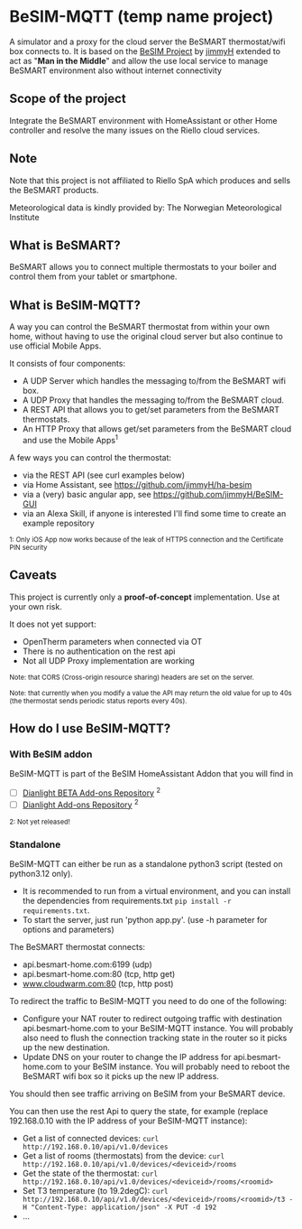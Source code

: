 # BeSIM-MQTT (temp name project)

A simulator and a proxy for the cloud server the BeSMART thermostat/wifi box connects to.
It is based on the [BeSIM Project](https://github.com/jimmyH/BeSIM) by [
jimmyH](https://github.com/jimmyH) extended to act as "__Man in the Middle__" and allow the use local service to manage BeSMART environment also without internet connectivity

## Scope of the project

Integrate the BeSMART environment with HomeAssistant or other Home controller and resolve the many issues on the Riello cloud services.

## Note

Note that this project is not affiliated to Riello SpA which produces and sells the BeSMART products.

Meteorological data is kindly provided by: The Norwegian Meteorological Institute

## What is BeSMART?

BeSMART allows you to connect multiple thermostats to your boiler and control them from your tablet or smartphone.

## What is BeSIM-MQTT?

A way you can control the BeSMART thermostat from within your own home, without having to use the original cloud server but also continue to use official Mobile Apps.

It consists of four components:
 - A UDP Server which handles the messaging to/from the BeSMART wifi box.
 - A UDP Proxy that handles the messaging to/from the BeSMART cloud.
 - A REST API that allows you to get/set parameters from the BeSMART thermostats.
 - An HTTP Proxy that allows get/set parameters from the BeSMART cloud and use the Mobile Apps<sup>1</sup>

A few ways you can control the thermostat:
 - via the REST API (see curl examples below)
 - via Home Assistant, see https://github.com/jimmyH/ha-besim
 - via a (very) basic angular app, see https://github.com/jimmyH/BeSIM-GUI
 - via an Alexa Skill, if anyone is interested I'll find some time to create an example repository


<sup>1: Only iOS App now works because of the leak of HTTPS connection and the Certificate PIN security</sup>

## Caveats

This project is currently only a **proof-of-concept** implementation. Use at your own risk.

It does not yet support:
 - OpenTherm parameters when connected via OT
 - There is no authentication on the rest api
 - Not all UDP Proxy implementation are working


<sup>Note: that CORS (Cross-origin resource sharing) headers are set on the server.<sup>

<sup>Note: that currently when you modify a value the API may return the old value for up to 40s (the thermostat sends periodic status reports every 40s).<sup>

## How do I use BeSIM-MQTT?

### With BeSIM addon

BeSIM-MQTT is part of the BeSIM HomeAssistant Addon that you will find in 
- [ ] [Dianlight BETA Add-ons Repository](https://github.com/dianlight/hassio-addons) <sup>2</sup>
- [ ] [Dianlight Add-ons Repository](https://github.com/dianlight/hassio-addons) <sup>2</sup>

<sup>2: Not yet released!</sup>

### Standalone

BeSIM-MQTT can either be run as a standalone python3 script (tested on python3.12 only).
 - It is recommended to run from a virtual environment, and you can install the dependencies from requirements.txt `pip install -r requirements.txt`.
 - To start the server, just run 'python app.py'. (use -h parameter for options and parameters)

The BeSMART thermostat connects:
 - api.besmart-home.com:6199 (udp)
 - api.besmart-home.com:80 (tcp, http get)
 - www.cloudwarm.com:80 (tcp, http post)

To redirect the traffic to BeSIM-MQTT you need to do one of the following:
 - Configure your NAT router to redirect outgoing traffic with destination api.besmart-home.com to your BeSIM-MQTT instance. You will probably also need to flush the connection tracking state in the router so it picks up the new destination.
 - Update DNS on your router to change the IP address for api.besmart-home.com to your BeSIM instance. You will probably need to reboot the BeSMART wifi box so it picks up the new IP address.

You should then see traffic arriving on BeSIM from your BeSMART device.

You can then use the rest Api to query the state, for example (replace 192.168.0.10 with the IP address of your BeSIM-MQTT instance):
 - Get a list of connected devices: `curl http://192.168.0.10/api/v1.0/devices`
 - Get a list of rooms (thermostats) from the device: `curl http://192.168.0.10/api/v1.0/devices/<deviceid>/rooms`
 - Get the state of the thermostat: `curl http://192.168.0.10/api/v1.0/devices/<deviceid>/rooms/<roomid>`
 - Set T3 temperature (to 19.2degC): `curl http://192.168.0.10/api/v1.0/devices/<deviceid>/rooms/<roomid>/t3 -H "Content-Type: application/json" -X PUT -d 192`
 - ...
